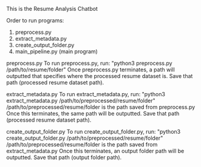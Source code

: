 This is the Resume Analysis Chatbot

Order to run programs:
1. preprocess.py
2. extract_metadata.py
3. create_output_folder.py
4. main_pipeline.py (main program) 

preprocess.py
To run preprocess.py, run: "python3 preprocess.py /path/to/resume/folder"
Once preprocess.py terminates, a path will outputted that specifies where the processed resume dataset is.
Save that path (processed resume dataset path). 

extract_metadata.py
To run extract_metadata.py, run: "python3 extract_metadata.py /path/to/preprocessed/resume/folder"
/path/to/preprocessed/resume/folder is the path saved from preprocess.py
Once this terminates, the same path will be outputted. 
Save that path (processed resume dataset path).

create_output_folder.py
To run create_output_folder.py, run: "python3 create_output_folder.py /path/to/preprocessed/resume/folder"
/path/to/preprocessed/resume/folder is the path saved from extract_metadata.py
Once this terminates, an output folder path will be outputted. 
Save that path (output folder path).


